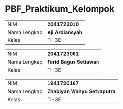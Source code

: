 # PBF_Praktikum_Kelompok
 
|  |  |
|--|--|
| NIM | **2041723010** |
| Nama Lengkap | **Aji Ardiansyah** |
| Kelas | TI-3E |

|  |  |
|--|--|
| NIM | **2041723001** |
| Nama Lengkap | **Farid Bagus Setiawan** |
| Kelas | TI-3E |

|  |  |
|--|--|
| NIM | **1941720167** |
| Nama Lengkap | **Zhabiyan Wahyu Setyaputra** |
| Kelas | TI-3E |
